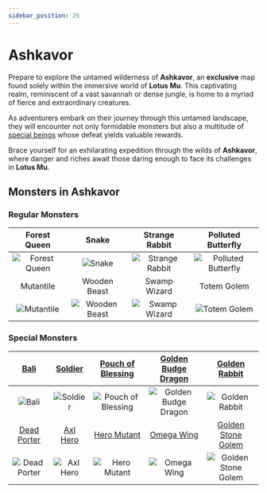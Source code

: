 ```yaml
---
sidebar_position: 25
---
```


# Ashkavor

Prepare to explore the untamed wilderness of **Ashkavor**, an **exclusive** map found solely within the immersive world of **Lotus Mu**. This captivating realm, reminiscent of a vast savannah or dense jungle, is home to a myriad of fierce and extraordinary creatures.

As adventurers embark on their journey through this untamed landscape, they will encounter not only formidable monsters but also a multitude of [special beings](/category/others) whose defeat yields valuable rewards.

Brace yourself for an exhilarating expedition through the wilds of **Ashkavor**, where danger and riches await those daring enough to face its challenges in **Lotus Mu**.

## Monsters in Ashkavor

### Regular Monsters

|                       Forest Queen                       |                          Snake                           |                        Strange Rabbit                        |                          Polluted Butterfly                          |
| :------------------------------------------------------: | :------------------------------------------------------: | :----------------------------------------------------------: | :------------------------------------------------------------------: |
| ![Forest Queen](/img/monsters/ashkavor/forest-queen.jpg) |        ![Snake](/img/monsters/ashkavor/snake.jpg)        | ![Strange Rabbit](/img/monsters/ashkavor/strange-rabbit.jpg) | ![Polluted Butterfly](/img/monsters/ashkavor/polluted-butterfly.jpg) |
|                        Mutantile                         |                       Wooden Beast                       |                         Swamp Wizard                         |                             Totem Golem                              |
|    ![Mutantile](/img/monsters/ashkavor/mutantile.jpg)    | ![Wooden Beast](/img/monsters/ashkavor/wooden-beast.jpg) |   ![Swamp Wizard](/img/monsters/ashkavor/swamp-wizard.jpg)   |        ![Totem Golem](/img/monsters/ashkavor/totem-golem.jpg)        |

### Special Monsters

|            [Bali](/special-monsters/others/bali)             |      [Soldier](/special-monsters/others/soldier)       |     [Pouch of Blessing](/special-monsters/others/pouch-of-blessing)      |  [Golden Budge Dragon](/special-monsters/others/golden-budge-dragon)  |       [Golden Rabbit](/special-monsters/others/golden-rabbit)       |
| :----------------------------------------------------------: | :----------------------------------------------------: | :----------------------------------------------------------------------: | :-------------------------------------------------------------------: | :-----------------------------------------------------------------: |
|        ![Bali](/img/monsters/special/others/bali.jpg)        |  ![Soldier](/img/monsters/special/others/soldier.jpg)  | ![Pouch of Blessing](/img/monsters/special/others/pouch-of-blessing.jpg) | ![Golden Budge Dragon](/img/monsters/special/golden/budge-dragon.jpg) |  ![Golden Rabbit](/img/monsters/special/golden/golden-rabbit.jpg)   |
|     [Dead Porter](/special-monsters/others/dead-porter)      |     [Axl Hero](/special-monsters/others/axl-hero)      |           [Hero Mutant](/special-monsters/others/hero-mutant)            |           [Omega Wing](/special-monsters/others/omega-wing)           |  [Golden Stone Golem](/special-monsters/others/golden-stone-golem)  |
| ![Dead Porter](/img/monsters/special/others/dead-porter.jpg) | ![Axl Hero](/img/monsters/special/others/axl-hero.jpg) |       ![Hero Mutant](/img/monsters/special/others/hero-mutant.jpg)       |      ![Omega Wing](/img/monsters/special/others/omega-wing.jpg)       | ![Golden Stone Golem](/img/monsters/special/golden/stone-golem.jpg) |
